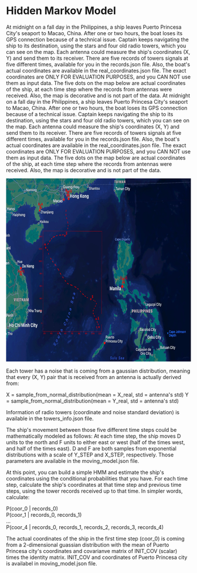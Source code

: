 # Hidden Markov Model

At midnight on a fall day in the Philippines, a ship leaves Puerto Princesa City's seaport to Macao, China. After one or two hours, the boat loses its GPS connection because of a technical issue. Captain keeps navigating the ship to its destination, using the stars and four old radio towers, which you can see on the map. Each antenna could measure the ship's coordinates (X, Y) and send them to its receiver. There are five records of towers signals at five different times, available for you in the records.json file. Also, the boat's actual coordinates are available in the real_coordinates.json file. The exact coordinates are ONLY FOR EVALUATION PURPOSES, and you CAN NOT use them as input data. The five dots on the map below are actual coordinates of the ship, at each time step where the records from antennas were received. Also, the map is decorative and is not part of the data.
At midnight on a fall day in the Philippines, a ship leaves Puerto Princesa City's seaport to Macao, China. After one or two hours, the boat loses its GPS connection because of a technical issue. Captain keeps navigating the ship to its destination, using the stars and four old radio towers, which you can see on the map. Each antenna could measure the ship's coordinates (X, Y) and send them to its receiver. There are five records of towers signals at five different times, available for you in the records.json file. Also, the boat's actual coordinates are available in the real_coordinates.json file. The exact coordinates are ONLY FOR EVALUATION PURPOSES, and you CAN NOT use them as input data. The five dots on the map below are actual coordinates of the ship, at each time step where the records from antennas were received. Also, the map is decorative and is not part of the data.

<img src="Images/map.png" width="700" height="500">

Each tower has a noise that is coming from a gaussian distribution, meaning that every (X, Y) pair that is received from an antenna is actually derived from:

X = sample_from_normal_distribution(mean = X_real, std = antenna's std)
Y = sample_from_normal_distribution(mean = Y_real, std = antenna's std)

Information of radio towers (coordinate and noise standard deviation) is available in the towers_info.json file.

The ship's movement between those five different time steps could be mathematically modeled as follows:
At each time step, the ship moves D units to the north and F units to either east or west (half of the times west, and half of the times east). D and F are both samples from exponential distributions with a scale of Y_STEP and X_STEP, respectively. Those parameters are available in the moving_model.json file.

At this point, you can build a simple HMM and estimate the ship's coordinates using the conditional probabilities that you have. For each time step, calculate the ship's coordinates at that time step and previous time steps, using the tower records received up to that time. In simpler words, calculate:<br>

P(coor_0 | records_0)<br>
P(coor_1 | records_0, records_1)<br>
...<br>
P(coor_4 | records_0, records_1, records_2, records_3, records_4)<br>

The actual coordinates of the ship in the first time step (coor_0) is coming from a 2-dimensional guassian distribution with the mean of Puerto Princesa city's coordinates and covarianve matrix of INIT_COV (scalar) times the identity matrix. INIT_COV and coordinates of Puerto Princesa city is availabel in moving_model.json file.
